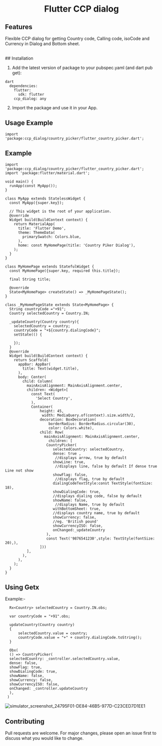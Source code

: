 <h1 align="center">Flutter CCP dialog</h1>

## Features
Flexible CCP dialog for getting Country code, Calling code, isoCode and Currency in Dialog and Bottom sheet.

<br>
## Installation

1. Add the latest version of package to your pubspec.yaml (and dart pub get):

```
dart
  dependencies:
    flutter:
      sdk: flutter
    ccp_dialog: any
```

2. Import the package and use it in your App.

## Usage Example

```
import 'package:ccp_dialog/country_picker/flutter_country_picker.dart';

```

## Example

```
import 'package:ccp_dialog/country_picker/flutter_country_picker.dart';
import 'package:flutter/material.dart';

void main() {
  runApp(const MyApp());
}

class MyApp extends StatelessWidget {
  const MyApp({super.key});

  // This widget is the root of your application.
  @override
  Widget build(BuildContext context) {
    return MaterialApp(
      title: 'Flutter Demo',
      theme: ThemeData(
        primarySwatch: Colors.blue,
      ),
      home: const MyHomePage(title: 'Country Piker Dialog'),
    );
  }
}

class MyHomePage extends StatefulWidget {
  const MyHomePage({super.key, required this.title});

  final String title;

  @override
  State<MyHomePage> createState() => _MyHomePageState();
}

class _MyHomePageState extends State<MyHomePage> {
  String countryCode ="+91";
  Country selectedCountry = Country.IN;

  _updateCountry(Country country){
    selectedCountry = country;
    countryCode = "+${country.dialingCode}";
    setState(() {

    });
  }
  @override
  Widget build(BuildContext context) {
    return Scaffold(
      appBar: AppBar(
        title: Text(widget.title),
      ),
      body: Center(
        child: Column(
          mainAxisAlignment: MainAxisAlignment.center,
          children: <Widget>[
            const Text(
              'Select Country',
            ),
            Container(
                height: 45,
                 width: MediaQuery.of(context).size.width/2,
                decoration: BoxDecoration(
                    borderRadius: BorderRadius.circular(30),
                    color: Colors.white),
                child: Row(
                  mainAxisAlignment: MainAxisAlignment.center,
                    children: [
                   CountryPicker(
                      selectedCountry: selectedCountry,
                      dense: true ,
                       //displays arrow, true by default
                      showLine: true,
                       //displays line, false by default If dense true Line not show
                      showFlag: false,
                       //displays flag, true by default
                      dialingCodeTextStyle:const TextStyle(fontSize: 18),
                      showDialingCode: true,
                      //displays dialing code, false by default
                      showName: false,
                       //displays Name, true by default
                      withBottomSheet: true,
                      //displays country name, true by default
                      showCurrency: false,
                      //eg. 'British pound'
                      showCurrencyISO: false,
                      onChanged:_updateCountry
                   ),
                   const Text('9876541230',style: TextStyle(fontSize: 20),),
                ]))
          ],
        ),
      ),
    );
  }
}
```

## Using Getx
Example:-
```
  Rx<Country> selectedCountry = Country.IN.obs;
```
```
  var countryCode = "+91".obs;
```
```
  updateCountry(Country country)
  {
      selectedCountry.value = country;
      countryCode.value = "+" + country.dialingCode.toString();
  }
  ```
```  
  Obx(
  () => CountryPicker(
  selectedCountry: _controller.selectedCountry.value,
  dense: false,
  showFlag: true,
  showDialingCode: true,                                      
  showName: false,
  showCurrency: false,                                         
  showCurrencyISO: false,
  onChanged: _controller.updateCountry
  ),
 )
```
![simulator_screenshot_24795F01-DE84-46B5-977D-C23CED7D1EE1](https://github.com/sharmajatin1997/ccp_dialog/assets/80152469/6266ea8e-5cbe-4d69-bbed-e1e03fbef67a)




## Contributing
Pull requests are welcome. For major changes, please open an issue first to discuss what you would like to change.

